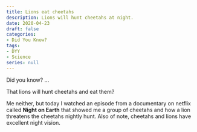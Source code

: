 ```yaml
---
title: Lions eat cheetahs
description: Lions will hunt cheetahs at night.
date: 2020-04-23
draft: false
categories:
- Did You Know?
tags:
- DYY
- Science
series: null
---
```


Did you know? ...

That lions will hunt cheetahs and eat them?

Me neither, but today I watched an episode from a documentary on netflix called **Night on Earth** that
showed me a group of cheetahs and how a lion threatens the cheetahs nightly hunt. Also of note, cheetahs
and lions have excellent night vision.
